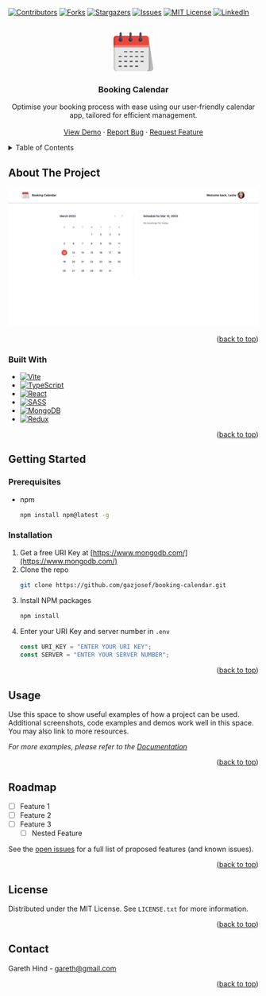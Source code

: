 <!-- Improved compatibility of back to top link: See: https://github.com/othneildrew/Best-README-Template/pull/73 -->

<a name="readme-top"></a>

<!--
*** Thanks for checking out the Best-README-Template. If you have a suggestion
*** that would make this better, please fork the repo and create a pull request
*** or simply open an issue with the tag "enhancement".
*** Don't forget to give the project a star!
*** Thanks again! Now go create something AMAZING! :D
-->

<!-- PROJECT SHIELDS -->
<!--
*** I'm using markdown "reference style" links for readability.
*** Reference links are enclosed in brackets [ ] instead of parentheses ( ).
*** See the bottom of this document for the declaration of the reference variables
*** for contributors-url, forks-url, etc. This is an optional, concise syntax you may use.
*** https://www.markdownguide.org/basic-syntax/#reference-style-links
-->

[![Contributors][contributors-shield]][contributors-url]
[![Forks][forks-shield]][forks-url]
[![Stargazers][stars-shield]][stars-url]
[![Issues][issues-shield]][issues-url]
[![MIT License][license-shield]][license-url]
[![LinkedIn][linkedin-shield]][linkedin-url]

<!-- PROJECT LOGO -->
<br />
<div align="center">
  <a href="https://github.com/gazjosef/booking-calendar">
    <img src="frontend/public/docs/calendar.png" alt="Logo" width="80" height="80">
  </a>

<h3 align="center">Booking Calendar</h3>

  <p align="center">
    Optimise your booking process with ease using our user-friendly calendar app, tailored for efficient management.
    <br />
    <br />
    <a href="https://github.com/gazjosef/booking-calendar">View Demo</a>
    ·
    <a href="https://github.com/gazjosef/booking-calendar/issues">Report Bug</a>
    ·
    <a href="https://github.com/gazjosef/booking-calendar/issues">Request Feature</a>
  </p>
</div>

<!-- TABLE OF CONTENTS -->
<details>
  <summary>Table of Contents</summary>
  <ol>
    <li>
      <a href="#about-the-project">About The Project</a>
      <ul>
        <li><a href="#built-with">Built With</a></li>
      </ul>
    </li>
    <li>
      <a href="#getting-started">Getting Started</a>
      <ul>
        <li><a href="#prerequisites">Prerequisites</a></li>
        <li><a href="#installation">Installation</a></li>
      </ul>
    </li>
    <li><a href="#usage">Usage</a></li>
    <li><a href="#roadmap">Roadmap</a></li>
    <li><a href="#license">License</a></li>
    <li><a href="#contact">Contact</a></li>
  </ol>
</details>

<!-- ABOUT THE PROJECT -->

## About The Project

[![Product Name Screen Shot][product-screenshot]](https://example.com)

<!-- Here's a blank template to get started: To avoid retyping too much info. Do a search and replace with your text editor for the following: `gazjosef`, `booking-calendar`, `twitter_handle`, `gareth-h-a32448191`, `gmail`, `email`, `Weather App`, `project_description` -->

<p align="right">(<a href="#readme-top">back to top</a>)</p>

### Built With

- [![Vite][Vite.com]][Vite-url]
- [![TypeScript][TypeScript.com]][TypeScript-url]
- [![React][React.js]][React-url]
- [![SASS][SASS.com]][SASS-url]
- [![MongoDB][MongoDB.com]][MongoDB-url]
- [![Redux][Redux.com]][Redux-url]

<p align="right">(<a href="#readme-top">back to top</a>)</p>

<!-- GETTING STARTED -->

## Getting Started

### Prerequisites

- npm
  ```sh
  npm install npm@latest -g
  ```

### Installation

1. Get a free URI Key at [https://www.mongodb.com/](https://www.mongodb.com/)
2. Clone the repo
   ```sh
   git clone https://github.com/gazjosef/booking-calendar.git
   ```
3. Install NPM packages
   ```sh
   npm install
   ```
4. Enter your URI Key and server number in `.env`
   ```js
   const URI_KEY = "ENTER YOUR URI KEY";
   const SERVER = "ENTER YOUR SERVER NUMBER";
   ```

<p align="right">(<a href="#readme-top">back to top</a>)</p>

<!-- USAGE EXAMPLES -->

## Usage

Use this space to show useful examples of how a project can be used. Additional screenshots, code examples and demos work well in this space. You may also link to more resources.

_For more examples, please refer to the [Documentation](https://example.com)_

<p align="right">(<a href="#readme-top">back to top</a>)</p>

<!-- ROADMAP -->

## Roadmap

- [ ] Feature 1
- [ ] Feature 2
- [ ] Feature 3
  - [ ] Nested Feature

See the [open issues](https://github.com/gazjosef/booking-calendar/issues) for a full list of proposed features (and known issues).

<p align="right">(<a href="#readme-top">back to top</a>)</p>

<!-- LICENSE -->

## License

Distributed under the MIT License. See `LICENSE.txt` for more information.

<p align="right">(<a href="#readme-top">back to top</a>)</p>

<!-- CONTACT -->

## Contact

Gareth Hind - gareth@gmail.com

<p align="right">(<a href="#readme-top">back to top</a>)</p>

<!-- MARKDOWN LINKS & IMAGES -->
<!-- https://www.markdownguide.org/basic-syntax/#reference-style-links -->

[contributors-shield]: https://img.shields.io/github/contributors/gazjosef/booking-calendar.svg?style=for-the-badge
[contributors-url]: https://github.com/gazjosef/booking-calendar/graphs/contributors
[forks-shield]: https://img.shields.io/github/forks/gazjosef/booking-calendar.svg?style=for-the-badge
[forks-url]: https://github.com/gazjosef/booking-calendar/network/members
[stars-shield]: https://img.shields.io/github/stars/gazjosef/booking-calendar.svg?style=for-the-badge
[stars-url]: https://github.com/gazjosef/booking-calendar/stargazers
[issues-shield]: https://img.shields.io/github/issues/gazjosef/booking-calendar.svg?style=for-the-badge
[issues-url]: https://github.com/gazjosef/booking-calendar/issues
[license-shield]: https://img.shields.io/github/license/gazjosef/booking-calendar.svg?style=for-the-badge
[license-url]: https://github.com/gazjosef/booking-calendar/blob/master/LICENSE.txt
[linkedin-shield]: https://img.shields.io/badge/-LinkedIn-black.svg?style=for-the-badge&logo=linkedin&colorB=555
[linkedin-url]: https://linkedin.com/in/gareth-h-a32448191
[product-screenshot]: frontend/public/docs/booking-calendar.png
[Next.js]: https://img.shields.io/badge/next.js-000000?style=for-the-badge&logo=nextdotjs&logoColor=white
[Next-url]: https://nextjs.org/
[React.js]: https://img.shields.io/badge/React-20232A?style=for-the-badge&logo=react&logoColor=61DAFB
[React-url]: https://reactjs.org/
[Vue.js]: https://img.shields.io/badge/Vue.js-35495E?style=for-the-badge&logo=vuedotjs&logoColor=4FC08D
[Vue-url]: https://vuejs.org/
[Bootstrap.com]: https://img.shields.io/badge/Bootstrap-563D7C?style=for-the-badge&logo=bootstrap&logoColor=white
[Bootstrap-url]: https://getbootstrap.com
[JQuery.com]: https://img.shields.io/badge/jQuery-0769AD?style=for-the-badge&logo=jquery&logoColor=white
[JQuery-url]: https://jquery.com
[TailwindCSS.com]: https://img.shields.io/badge/tailwindcss-%2338B2AC.svg?style=for-the-badge&logo=tailwind-css&logoColor=white
[TailwindCSS-url]: https://tailwindcss.com/
[Cypress.com]: https://img.shields.io/badge/-cypress-%23E5E5E5?style=for-the-badge&logo=cypress&logoColor=058a5e
[Cypress-url]: https://www.cypress.io/
[Jest.com]: https://img.shields.io/badge/-jest-%23C21325?style=for-the-badge&logo=jest&logoColor=white
[Jest-url]: https://jestjs.io/
[TypeScript.com]: https://img.shields.io/badge/typescript-%23007ACC.svg?style=for-the-badge&logo=typescript&logoColor=white
[TypeScript-url]: https://www.typescriptlang.org/
[JavaScript.com]: https://img.shields.io/badge/javascript-%23323330.svg?style=for-the-badge&logo=javascript&logoColor=%23F7DF1E
[JavaScript-url]: https://developer.mozilla.org/en-US/docs/Web/JavaScript
[Vite.com]: https://img.shields.io/badge/vite-%23646CFF.svg?style=for-the-badge&logo=vite&logoColor=white
[Vite-url]: https://vitejs.dev/
[MongoDB.com]: https://img.shields.io/badge/MongoDB-%234ea94b.svg?style=for-the-badge&logo=mongodb&logoColor=white
[MongoDB-url]: https://www.mongodb.com/
[Redux.com]: https://img.shields.io/badge/redux-%23593d88.svg?style=for-the-badge&logo=redux&logoColor=white
[Redux-url]: https://redux.js.org/
[Sass.com]: https://img.shields.io/badge/SASS-hotpink.svg?style=for-the-badge&logo=SASS&logoColor=white
[Sass-url]: https://sass-lang.com/
